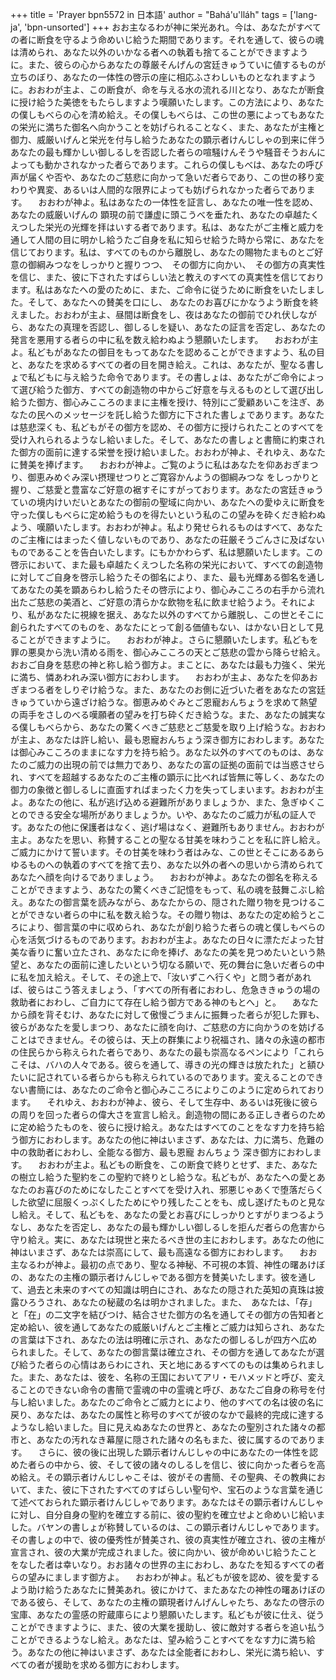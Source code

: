 +++
title = 'Prayer bpn5572 in 日本語'
author = "Bahá'u'lláh"
tags = ['lang-ja', 'bpn-unsorted']
+++
おお主なるわが神に栄光あれ。今は、あなたがすべての者に断食を守るよう命めいじ給うた期間であります。それを通して、彼らの魂は清められ、あなた以外のいかなる者への執着も捨てることができますように。また、彼らの心からあなたの尊厳そんげんの宮廷きゅうていに値するものが立ちのぼり、あなたの一体性の啓示の座に相応ふさわしいものとなれますように。おおわが主よ、この断食が、命を与える水の流れる川となり、あなたが断食に授け給うた美徳をもたらしますよう嘆願いたします。この方法により、あなたの僕しもべらの心を清め給え。その僕しもべらは、この世の悪によってもあなたの栄光に満ちた御名へ向かうことを妨げられることなく、また、あなたが主権と御力、威厳いげんと栄光を付与し給うたあなたの顕示者けんじしゃの到来に伴うあなたの最も輝かしい御しるしを否認した者らの喧騒けんそうや騒音そうおんによっても動かされなかった者らであります。これらの僕しもべは、あなたの呼び声が届くや否や、あなたのご慈悲に向かって急いだ者らであり、この世の移り変わりや異変、あるいは人間的な限界によっても妨げられなかった者らであります。
　おおわが神よ。私はあなたの一体性を証言し、あなたの唯一性を認め、あなたの威厳いげんの
顕現の前で謙虚に頭こうべを垂たれ、あなたの卓越たくえつした栄光の光輝を拝はいする者であります。私は、あなたがご主権と威力を通して人間の目に明かし給うたご自身を私に知らせ給うた時から常に、あなたを信じております。私は、すべてのものから離脱し、あなたの賜物たまものとご好意の御綱みつなをしっかりと握りつつ、　その御方に向かい、　その御方の真実性を信じ、また、彼に下されたすばらしい法と教えのすべての真実性を信じております。私はあなたへの愛のために、また、ご命令に従うために断食をいたしました。そして、あなたへの賛美を口にし、
あなたのお喜びにかなうよう断食を終えました。おおわが主よ、昼間は断食をし、夜はあなたの御前でひれ伏しながら、あなたの真理を否認し、御しるしを疑い、あなたの証言を否定し、あなたの発言を悪用する者らの中に私を数え給わぬよう懇願いたします。
　おおわが主よ。私どもがあなたの御目をもってあなたを認めることができますよう、私の目と、あなたを求めるすべての者の目を開き給え。これは、あなたが、聖なる書しょで私どもに与え給うた命令であります。その書しょは、あなたがご命令によって選び給うた御方、すべての創造物の中からご好意を与えるものとして選び出し給うた御方、御心みこころのままに主権を授け、特別にご愛顧あいこを注ぎ、あなたの民へのメッセージを託し給うた御方に下された書しょであります。あなたは慈悲深くも、私どもがその御方を認め、その御方に授けられたことのすべてを受け入れられるようなし給いました。そして、あなたの書しょと書簡に約束された御方の面前に達する栄誉を授け給いました。おおわが神よ、それゆえ、あなたに賛美を捧げます。
　おおわが神よ。ご覧のように私はあなたを仰あおぎまつり、御恵みめぐみ深い摂理せつりとご寛容かんようの御綱みつな
をしっかりと握り、ご慈愛と豊富なご好意の裾すそにすがっております。あなたの宮廷きゅうていの境内けいだいとあなたの御前の聖域に向かい、あなたへの愛ゆえに断食を守った僕しもべらに定め給うものを得たいという私のこの望みを砕くだき給わぬよう、嘆願いたします。おおわが神よ。私より発せられるものはすべて、あなたのご主権にはまったく値しないものであり、あなたの荘厳そうごんさに及ばないものであることを告白いたします。にもかかわらず、私は懇願いたします。この啓示において、また最も卓越たくえつした名称の栄光において、すべての創造物に対してご自身を啓示し給うたその御名により、また、最も光輝ある御名を通してあなたの美を顕あらわし給うたその啓示により、御心みこころの右手から流れ出たご慈悲の美酒と、ご好意の清らかな飲物を私に飲ませ給うよう。それにより、私があなたに視線を据え、あなた以外のすべてから離脱し、この世とそこに創られたすべてのものを、あなたにとって創る価値もない、はかない日として見ることができますように。
　おおわが神よ。さらに懇願いたします。私どもを罪の悪臭から洗い清める雨を、御心みこころの天とご慈悲の雲から降らせ給え。おおご自身を慈悲の神と称し給う御方よ。まことに、あなたは最も力強く、栄光に満ち、憐あわれみ深い御方におわします。
　おおわが主よ、あなたを仰あおぎまつる者をしりぞけ給うな。また、あなたのお側に近づいた者をあなたの宮廷きゅうていから遠ざけ給うな。御恵みめぐみとご恩寵おんちょうを求めて熱望の両手をさしのべる嘆願者の望みを打ち砕くだき給うな。また、あなたの誠実なる僕しもべらから、あなたの驚くべきご慈悲とご慈愛を取り上げ給うな。おおわが主よ、あなたは許し給い、最も恩寵おんちょう深き御方におわします。あなたは御心みこころのままになす力を持ち給う。あなた以外のすべてのものは、あなたのご威力の出現の前では無力であり、あなたの富の証拠の面前では当惑させられ、すべてを超越するあなたのご主権の顕示に比べれば皆無に等しく、あなたの御力の象徴と御しるしに直面すればまったく力を失ってしまいます。おおわが主よ。あなたの他に、私が逃げ込める避難所がありましょうか、また、急ぎゆくことのできる安全な場所がありましょうか。いや、あなたのご威力が私の証人です。あなたの他に保護者はなく、逃げ場はなく、避難所もありません。おおわが主よ。あなたを思い、称賛することの聖なる甘美を味わうことを私に許し給え。ご威力にかけて誓います。その甘美を味わう者はみな、この世とそこにあるあらゆるものへの執着のすべてを捨て去り、あなた以外の者への思いから清められてあなたへ顔を向けるでありましょう。
　おおわが神よ。あなたの御名を称えることができますよう、あなたの驚くべきご記憶をもって、私の魂を鼓舞こぶし給え。あなたの御言葉を読みながら、あなたからの、隠された贈り物を見つけることができない者らの中に私を数え給うな。その贈り物は、あなたの定め給うところにより、御言葉の中に収められ、あなたが創り給うた者らの魂と僕しもべらの心を活気づけるものであります。おおわが主よ。あなたの日々に漂ただよった甘美な香りに奮い立たされ、あなたに命を捧げ、あなたの美を見つめたいという熱望と、あなたの面前に達したいという切なる願いで、死の舞台に急いだ者らの中に私を加え給え。そして、その途上で、「汝いずこへ行くや」と問う者があれば、彼らはこう答えましょう、「すべての所有者におわし、危急ききゅうの場の救助者におわし、ご自力にて存在し給う御方である神のもとへ」と。
　あなたから顔を背そむけ、あなたに対して傲慢ごうまんに振舞った者らが犯した罪も、彼らがあなたを愛しまつり、あなたに顔を向け、ご慈悲の方に向かうのを妨げることはできません。その彼らは、天上の群集により祝福され、諸々の永遠の都市の住民らから称えられた者らであり、あなたの最も崇高なるペンにより「これらこそは、バハの人々である。彼らを通して、導きの光の輝きは放たれた」と額ひたいに記されている者らからも称えられているのであります。変えることのできない書簡には、あなたのご命令と御心みこころによりこのように定められております。
　それゆえ、おおわが神よ、彼ら、そして生存中、あるいは死後に彼らの周りを回った者らの偉大さを宣言し給え。創造物の間にある正しき者らのために定め給うたものを、彼らに授け給え。あなたはすべてのことをなす力を持ち給う御方におわします。あなたの他に神はいまさず、あなたは、力に満ち、危難の中の救助者におわし、全能なる御方、最も恩寵 おんちょう 深き御方におわします。
　おおわが主よ。私どもの断食を、この断食で終りとせず、また、あなたの樹立し給うた聖約をこの聖約で終りとし給うな。私どもが、あなたへの愛とあなたのお喜びのためになしたことすべてを受け入れ、邪悪じゃあくで堕落だらくした欲望に屈服くっぷくしたためにやり残したことをも、成し遂げたものと見なし給え。そして、私どもを、あなたの愛とお喜びにしっかりとすがりまつるようなし、あなたを否定し、あなたの最も輝かしい御しるしを拒んだ者らの危害から守り給え。実に、あなたは現世と来たるべき世の主におわします。あなたの他に神はいまさず、あなたは崇高にして、最も高遠なる御方におわします。
　おお主なるわが神よ。最初の点であり、聖なる神秘、不可視の本質、神性の曙あけぼの、あなたの主権の顕示者けんじしゃである御方を賛美いたします。彼を通して、過去と未来のすべての知識は明白にされ、あなたの隠された英知の真珠は披露ひろうされ、あなたの秘蔵の名は明かされました。また、　あなたは、「存」と「在」の二文字を結びつけ、結合させた御方の名を通してその御方の告知者と定め給い、彼を通してあなたの威厳いげんとご主権とご威力は知らされ、あなたの言葉は下され、あなたの法は明確に示され、あなたの御しるしが四方へ広められました。そして、あなたの御言葉は確立され、その御方を通してあなたが選び給うた者らの心情はあらわにされ、天と地にあるすべてのものは集められました。また、あなたは、彼を、名称の王国においてアリ・モハメッドと呼び、変えることのできない命令の書簡で霊魂の中の霊魂と呼び、あなたご自身の称号を付与し給いました。あなたのご命令とご威力とにより、他のすべての名は彼の名に戻り、あなたは、あなたの属性と称号のすべてが彼のなかで最終的完成に達するようなし給いました。目に見えぬあなたの世界と、あなたの聖別された諸々の都市と、あなたの汚れなき幕屋に隠された諸々の名もまた、彼に属するのであります。
　さらに、彼の後に出現した顕示者けんじしゃの中にあなたの一体性を認めた者らの中から、彼、そして彼の諸々のしるしを信じ、彼に向かった者らを高め給え。その顕示者けんじしゃこそは、彼がその書簡、その聖典、その教典において、また、彼に下されたすべてのすばらしい聖句や、宝石のような言葉を通じて述べておられた顕示者けんじしゃであります。あなたはその顕示者けんじしゃに対し、自分自身の聖約を確立する前に、彼の聖約を確立せよと命めいじ給いました。バヤンの書しょが称賛しているのは、この顕示者けんじしゃであります。その書しょの中で、彼の優秀性が賛美され、彼の真実性が確立され、彼の主権が宣言され、彼の大業が完成されました。彼に向かい、彼が命めいじ給うたことをなした者は幸いなり。おお諸々の世界の主におわし、あなたを知るすべての者らの望みにまします御方よ。
　おおわが神よ。私どもが彼を認め、彼を愛するよう助け給うたあなたに賛美あれ。彼にかけて、またあなたの神性の曙あけぼのである彼ら、そして、あなたの主権の顕現者けんげんしゃたち、あなたの啓示の宝庫、あなたの霊感の貯蔵庫らにより懇願いたします。私どもが彼に仕え、従うことができますように、また、彼の大業を援助し、彼に敵対する者らを追い払うことができるようなし給え。あなたは、望み給うことすべてをなす力に満ち給う。あなたの他に神はいまさず、あなたは全能者におわし、栄光に満ち給い、すべての者が援助を求める御方におわします。
